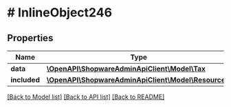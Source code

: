 # # InlineObject246

## Properties

Name | Type | Description | Notes
------------ | ------------- | ------------- | -------------
**data** | [**\OpenAPI\ShopwareAdminApiClient\Model\Tax**](Tax.md) |  | [optional]
**included** | [**\OpenAPI\ShopwareAdminApiClient\Model\Resource[]**](Resource.md) |  | [optional]

[[Back to Model list]](../../README.md#models) [[Back to API list]](../../README.md#endpoints) [[Back to README]](../../README.md)
